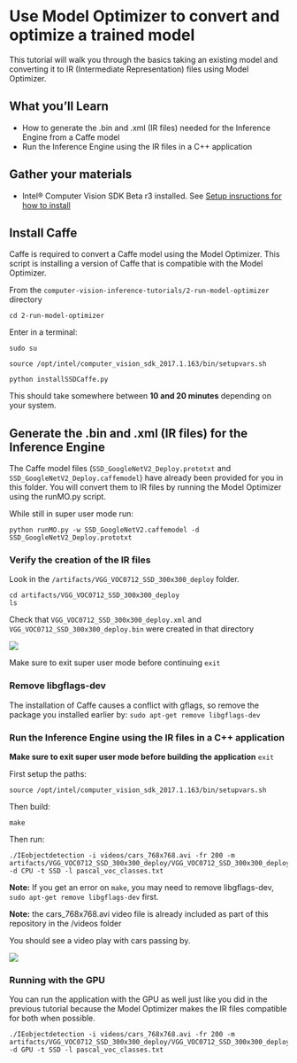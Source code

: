# Use Model Optimizer to convert and optimize a trained model 

This tutorial will walk you through the basics taking an existing model and converting it to IR (Intermediate Representation) files using Model Optimizer.

## What you’ll Learn
  * How to generate the .bin and .xml (IR files) needed for the Inference Engine from a Caffe model
  * Run the Inference Engine using the IR files in a C++ application

## Gather your materials
* Intel® Computer Vision SDK Beta r3 installed.  See [Setup insructions for how to install](../0-setup/) 
	
## Install Caffe
Caffe is required to convert a Caffe model using the Model Optimizer. This script is installing a version of Caffe that is compatible with the Model Optimizer.

From the `computer-vision-inference-tutorials/2-run-model-optimizer` directory 
```
cd 2-run-model-optimizer
````
Enter in a terminal:
```
sudo su

source /opt/intel/computer_vision_sdk_2017.1.163/bin/setupvars.sh

python installSSDCaffe.py

```
This should take somewhere between **10 and 20 minutes** depending on your system.

## Generate the .bin and .xml (IR files) for the Inference Engine
The Caffe model files (```SSD_GoogleNetV2_Deploy.prototxt``` and ```SSD_GoogleNetV2_Deploy.caffemodel```) have already been provided for you in this folder.  You will convert them to IR files by running the Model Optimizer using the runMO.py script.

While still in super user mode run:
```
python runMO.py -w SSD_GoogleNetV2.caffemodel -d SSD_GoogleNetV2_Deploy.prototxt

```
### Verify the creation of the IR files 

Look in the ```/artifacts/VGG_VOC0712_SSD_300x300_deploy``` folder.
```
cd artifacts/VGG_VOC0712_SSD_300x300_deploy
ls
```
Check that
```VGG_VOC0712_SSD_300x300_deploy.xml```
and
```VGG_VOC0712_SSD_300x300_deploy.bin```
were created in that directory

![](images/mo-output.jpg)

Make sure to exit super user mode before continuing
```exit```

### Remove libgflags-dev
The installation of Caffe causes a conflict with gflags, so remove the package you installed earlier by:
```sudo apt-get remove libgflags-dev```

### Run the Inference Engine using the IR files in a C++ application
**Make sure to exit super user mode before building the application**
```exit```

First setup the paths:
```
source /opt/intel/computer_vision_sdk_2017.1.163/bin/setupvars.sh 
```
Then build:
```
make
```
Then run:
```
./IEobjectdetection -i videos/cars_768x768.avi -fr 200 -m artifacts/VGG_VOC0712_SSD_300x300_deploy/VGG_VOC0712_SSD_300x300_deploy.xml -d CPU -t SSD -l pascal_voc_classes.txt
```

**Note:** If you get an error on ```make```, you may need to remove libgflags-dev, ```sudo apt-get remove libgflags-dev``` first.

**Note:** the cars_768x768.avi video file is already included as part of this repository in the /videos folder 

You should see a video play with cars passing by.

![](images/output-1.jpg)

### Running with the GPU
You can run the application with the GPU as well just like you did in the previous tutorial because the Model Optimizer makes the IR files compatible for both when possible.
```
./IEobjectdetection -i videos/cars_768x768.avi -fr 200 -m artifacts/VGG_VOC0712_SSD_300x300_deploy/VGG_VOC0712_SSD_300x300_deploy.xml -d GPU -t SSD -l pascal_voc_classes.txt
```


